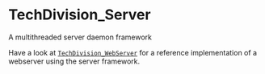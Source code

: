 TechDivision_Server
===================

A multithreaded server daemon framework

Have a look at [`TechDivision_WebServer`](<https://github.com/techdivision/TechDivision_WebServer>) for a reference implementation of a webserver using the server framework.